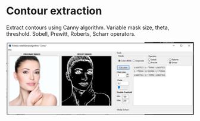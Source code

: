 # Contour extraction

Extract contours using Canny algorithm. Variable mask size, theta, threshold. Sobell, Prewitt, Roberts, Scharr operators.

![screenshot.png](screenshot.png)